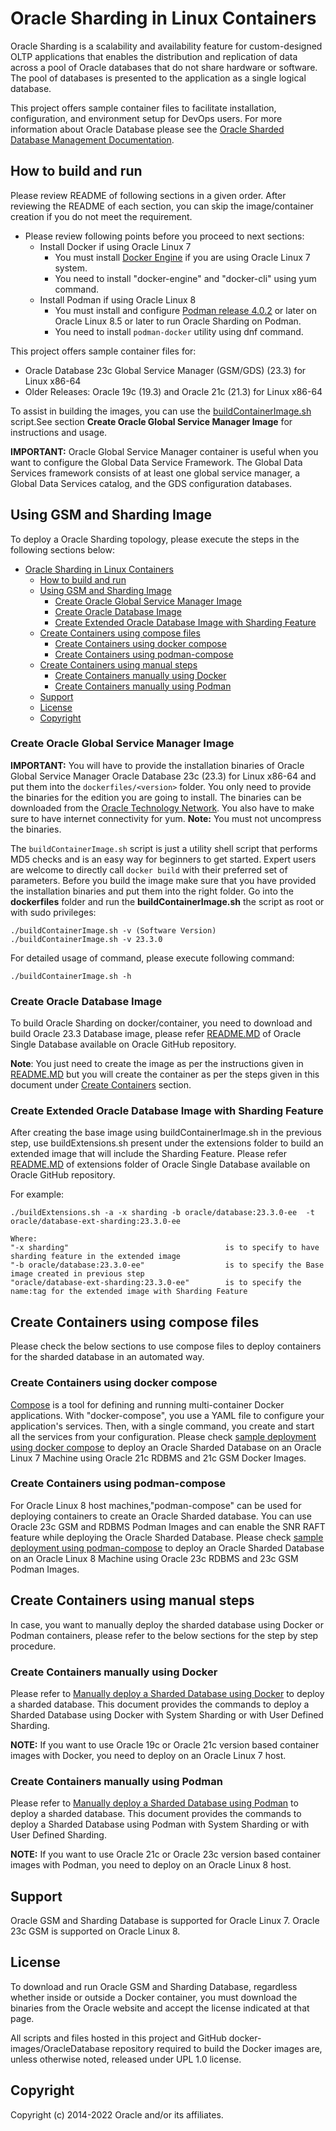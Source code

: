 # Oracle Sharding in Linux Containers

Oracle Sharding is a scalability and availability feature for custom-designed OLTP applications that enables the distribution and replication of data across a pool of Oracle databases that do not share hardware or software. The pool of databases is presented to the application as a single logical database.

This project offers sample container files to facilitate installation, configuration, and environment setup for DevOps users. For more information about Oracle Database please see the [Oracle Sharded Database Management Documentation](http://docs.oracle.com/en/database/).

## How to build and run

Please review README of following sections in a given order. After reviewing the README of each section, you can skip the image/container creation if you do not meet the requirement.

* Please review following points before you proceed to next sections:
  * Install Docker if using Oracle Linux 7
    * You must install [Docker Engine](https://docs.oracle.com/en/operating-systems/oracle-linux/docker/) if you are using Oracle Linux 7 system.
    * You need to install "docker-engine" and "docker-cli" using yum command.
  * Install Podman if using Oracle Linux 8
    * You must install and configure [Podman release 4.0.2](https://docs.oracle.com/en/operating-systems/oracle-linux/Podman/) or later on Oracle Linux 8.5 or later to run Oracle Sharding on Podman.
    * You need to install `podman-docker` utility using dnf command.

This project offers sample container files for:

* Oracle Database 23c Global Service Manager (GSM/GDS) (23.3) for Linux x86-64
* Older Releases: Oracle 19c (19.3) and Oracle 21c (21.3) for Linux x86-64

To assist in building the images, you can use the [buildContainerImage.sh](dockerfiles/buildContainerImage.sh) script.See section **Create Oracle Global Service Manager Image** for instructions and usage.

**IMPORTANT:** Oracle Global Service Manager container is useful when you want to configure the Global Data Service Framework. The Global Data Services framework consists of at least one global service manager, a Global Data Services catalog, and the GDS configuration databases.

## Using GSM and Sharding Image

To deploy a Oracle Sharding topology, please execute the steps in the following sections below:
- [Oracle Sharding in Linux Containers](#oracle-sharding-in-linux-containers)
  - [How to build and run](#how-to-build-and-run)
  - [Using GSM and Sharding Image](#using-gsm-and-sharding-image)
    - [Create Oracle Global Service Manager Image](#create-oracle-global-service-manager-image)
    - [Create Oracle Database Image](#create-oracle-database-image)
    - [Create Extended Oracle Database Image with Sharding Feature](#create-extended-oracle-database-image-with-sharding-feature)
  - [Create Containers using compose files](#create-containers-using-compose-files)
    - [Create Containers using docker compose](#create-containers-using-docker-compose)
    - [Create Containers using podman-compose](#create-containers-using-podman-compose)
  - [Create Containers using manual steps](#create-containers-using-manual-steps)
    - [Create Containers manually using Docker](#create-containers-manually-using-docker)
    - [Create Containers manually using Podman](#create-containers-manually-using-podman)
  - [Support](#support)
  - [License](#license)
  - [Copyright](#copyright)

### Create Oracle Global Service Manager Image

**IMPORTANT:** You will have to provide the installation binaries of Oracle Global Service Manager Oracle Database 23c  (23.3) for Linux x86-64 and put them into the `dockerfiles/<version>` folder. You only need to provide the binaries for the edition you are going to install. The binaries can be downloaded from the [Oracle Technology Network](http://www.oracle.com/technetwork/database/enterprise-edition/downloads/index.html). You also have to make sure to have internet connectivity for yum.
**Note:** You must not uncompress the binaries.

The `buildContainerImage.sh` script is just a utility shell script that performs MD5 checks and is an easy way for beginners to get started. Expert users are welcome to directly call `docker build` with their preferred set of parameters. Before you build the image make sure that you have provided the installation binaries and put them into the right folder. Go into the **dockerfiles** folder and run the **buildContainerImage.sh** the script as root or with sudo privileges:

```
./buildContainerImage.sh -v (Software Version)
./buildContainerImage.sh -v 23.3.0
```

For detailed usage of command, please execute following command:

```
./buildContainerImage.sh -h
```

### Create Oracle Database Image

To build Oracle Sharding on docker/container, you need to download and build Oracle 23.3 Database image, please refer [README.MD](https://github.com/oracle/docker-images/blob/master/OracleDatabase/SingleInstance/README.md) of Oracle Single Database available on Oracle GitHub repository.

**Note**: You just need to create the image as per the instructions given in [README.MD](https://github.com/oracle/docker-images/blob/master/OracleDatabase/SingleInstance/README.md) but you will create the container as per the steps given in this document under [Create Containers](#create-containers) section.

### Create Extended Oracle Database Image with Sharding Feature

After creating the base image using buildContainerImage.sh in the previous step, use buildExtensions.sh present under the extensions folder to build an extended image that will include the Sharding Feature. Please refer [README.MD](https://github.com/oracle/docker-images/blob/main/OracleDatabase/SingleInstance/extensions/README.md) of extensions folder of Oracle Single Database available on Oracle GitHub repository.

For example:

```
./buildExtensions.sh -a -x sharding -b oracle/database:23.3.0-ee  -t oracle/database-ext-sharding:23.3.0-ee

Where:
"-x sharding"                                   is to specify to have sharding feature in the extended image
"-b oracle/database:23.3.0-ee"                  is to specify the Base image created in previous step
"oracle/database-ext-sharding:23.3.0-ee"        is to specify the name:tag for the extended image with Sharding Feature
```

## Create Containers using compose files

Please check the below sections to use compose files to deploy containers for the sharded database in an automated way.

### Create Containers using docker compose

[Compose](https://docs.docker.com/compose/) is a tool for defining and running multi-container Docker applications. With "docker-compose", you use a YAML file to configure your application's services. Then, with a single command, you create and start all the services from your configuration. Please check [sample deployment using docker compose](./samples/compose-files/docker-compose.md) to deploy an Oracle Sharded Database on an Oracle Linux 7 Machine using Oracle 21c RDBMS and 21c GSM Docker Images.


### Create Containers using podman-compose

For Oracle Linux 8 host machines,"podman-compose" can be used for deploying containers to create an Oracle Sharded database. You can use Oracle 23c GSM and RDBMS Podman Images and can enable the SNR RAFT feature while deploying the Oracle Sharded Database. Please check [sample deployment using podman-compose](./samples/compose-files/podman-compose.md) to deploy an Oracle Sharded Database on an Oracle Linux 8 Machine using Oracle 23c RDBMS and 23c GSM Podman Images.




## Create Containers using manual steps

In case, you want to manually deploy the sharded database using Docker or Podman containers, please refer to the below sections for the step by step procedure.

### Create Containers manually using Docker

Please refer to [Manually deploy a Sharded Database using Docker](./samples/manual-steps/docker-manual-steps/README.md) to deploy a  sharded database. This document provides the commands to deploy a Sharded Database using Docker with System Sharding or with User Defined Sharding.

**NOTE:** If you want to use Oracle 19c or Oracle 21c version based container images with Docker, you need to deploy on an Oracle Linux 7 host.

### Create Containers manually using Podman

Please refer to [Manually deploy a Sharded Database using Podman](./samples/manual-steps/podman-manual-steps/README.md) to deploy a  sharded database. This document provides the commands to deploy a Sharded Database using Podman with System Sharding or with User Defined Sharding.

**NOTE:** If you want to use Oracle 21c or Oracle 23c version based container images with Podman, you need to deploy on an Oracle Linux 8 host.


## Support

Oracle GSM and Sharding Database is supported for Oracle Linux 7. Oracle 23c GSM is supported on Oracle Linux 8.


## License

To download and run Oracle GSM and Sharding Database, regardless whether inside or outside a Docker container, you must download the binaries from the Oracle website and accept the license indicated at that page.

All scripts and files hosted in this project and GitHub docker-images/OracleDatabase repository required to build the Docker images are, unless otherwise noted, released under UPL 1.0 license.


## Copyright

Copyright (c) 2014-2022 Oracle and/or its affiliates.